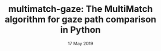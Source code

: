 ---
title: 'multimatch-gaze: The MultiMatch algorithm for gaze path comparison in Python'
tags:
  - eyetracking
  - scan path
  - fixation
  - saccade
  - Python
authors:
 - name: Adina S. Wagner
   orcid: 0000-0003-2917-3450
   affiliation: 1
 - name: Yaroslav O. Halchenko
   orcid: 0000-0003-3456-2493
   affiliation: "3"
 - name: Michael Hanke
   orcid: 0000-0001-6398-6370
   affiliation: "1, 2"
affiliations:
 - name: Institute of Neuroscience and Medicine, Brain & Behaviour (INM-7), Research Centre Jülich, Jülich, Germany
   index: 1
 - name: Institute of Systems Neuroscience, Medical Faculty, Heinrich Heine University Düsseldorf, Düsseldorf, Germany
   index: 2
 - name: Department of Psychological and Brain Sciences, Dartmouth College, Dartmouth, NH, United States
   index: 3
date: 17 May 2019
bibliography: paper.bib
---